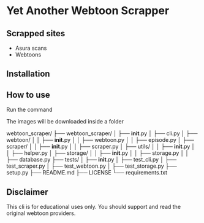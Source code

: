 # Yet Another Webtoon Scrapper

## Scrapped sites
- Asura scans
- Webtoons

## Installation


## How to use
Run the command


The images will be downloaded inside a folder


webtoon_scraper/
├── webtoon_scraper/
│   ├── __init__.py
│   ├── cli.py
│   ├── webtoon/
│   │   ├── __init__.py
│   │   ├── webtoon.py
│   │   ├── episode.py
│   ├── scraper/
│   │   ├── __init__.py
│   │   ├── scraper.py
│   ├── utils/
│   │   ├── __init__.py
│   │   ├── helper.py
│   ├── storage/
│   │   ├── __init__.py
│   │   ├── storage.py
│   │   ├── database.py
├── tests/
│   ├── __init__.py
│   ├── test_cli.py
│   ├── test_scraper.py
│   ├── test_webtoon.py
│   ├── test_storage.py
├── setup.py
├── README.md
├── LICENSE
└── requirements.txt

## Disclaimer
This cli is for educational uses only. You should support and read the original webtoon providers.
